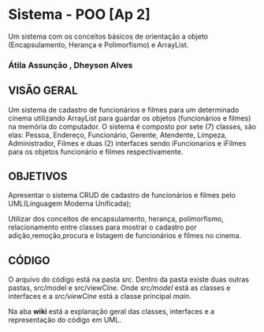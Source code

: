 # Sistema - POO [Ap 2]
 Um sistema com os conceitos básicos de orientação a objeto
  (Encapsulamento, Herança e Polimorfismo) e ArrayList.

### Átila Assunção , Dheyson Alves


## VISÃO GERAL
Um sistema de cadastro de funcionários e filmes para um determinado cinema utilizando ArrayList para guardar os objetos (funcionários e filmes) na memória do computador.
O sistema é composto por sete (7) classes, são elas: Pessoa, Endereço, Funcionário, Gerente, Atendente, Limpeza, Administrador, Filmes e duas (2) interfaces sendo iFuncionarios 
e iFilmes para os objetos funcionário e filmes respectivamente.

## OBJETIVOS

Apresentar o sistema CRUD de cadastro de funcionários e filmes pelo UML(Linguagem Moderna Unificada);

Utilizar dos conceitos de encapsulamento, herança, polimorfismo, relacionamento entre classes para mostrar o cadastro por adição,remoção,procura e listagem de funcionários e filmes no cinema.

## CÓDIGO

O arquivo do código está na pasta _src_. Dentro da pasta existe duas outras pastas, src/model e src/viewCine. Onde _src/model_ está as classes e interfaces e a _src/viewCine_ está a classe principal _main_. 

Na aba **wiki** está a explanação geral das classes, interfaces e a representação do código em UML.
